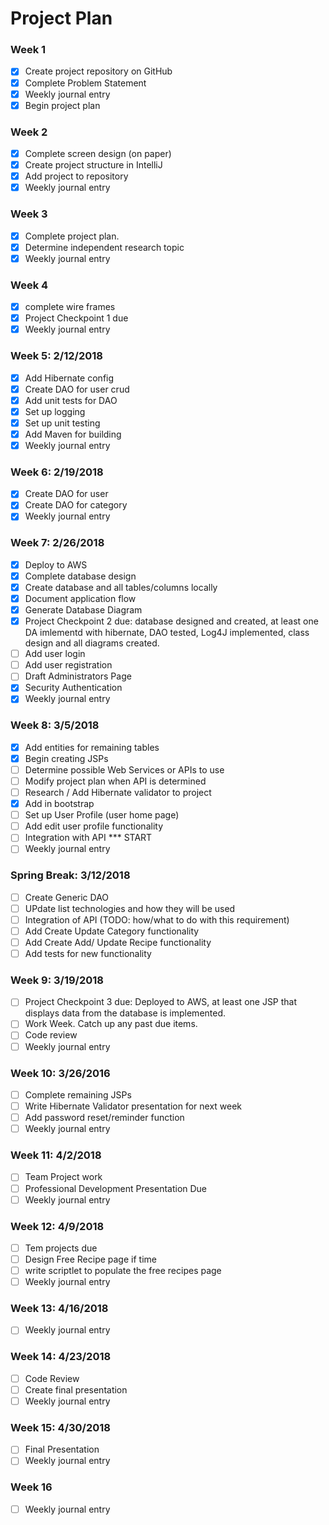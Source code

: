 # Project Plan

### Week 1
- [X] Create project repository on GitHub
- [X] Complete Problem Statement
- [X] Weekly journal entry
- [X] Begin project plan
### Week 2
- [X] Complete screen design (on paper)
- [X] Create project structure in IntelliJ
- [X] Add project to repository
- [X] Weekly journal entry
### Week 3
- [X] Complete project plan. 
- [X] Determine independent research topic
- [X] Weekly journal entry
### Week 4
- [X] complete wire frames
- [X] Project Checkpoint 1 due
- [X] Weekly journal entry
### Week 5: 2/12/2018
- [X] Add Hibernate config
- [X] Create DAO for user crud
- [X] Add unit tests for DAO
- [X] Set up logging
- [X] Set up unit testing
- [X] Add Maven for building
- [X] Weekly journal entry
### Week 6: 2/19/2018
- [X] Create DAO for user
- [X] Create DAO for category
- [X] Weekly journal entry
### Week 7: 2/26/2018
- [X] Deploy to AWS
- [X] Complete database design
- [X] Create database and all tables/columns locally
- [X] Document application flow
- [X] Generate Database Diagram 
- [X] Project Checkpoint 2 due: database designed and created, at least one DA imlementd with hibernate, DAO tested, Log4J implemented, class design and all diagrams created.
- [ ] Add user login  
- [ ] Add user registration
- [ ] Draft Administrators Page
- [X] Security Authentication
- [X] Weekly journal entry
### Week 8: 3/5/2018
- [X] Add entities for remaining tables
- [X] Begin creating JSPs
- [ ] Determine possible Web Services or APIs to use
- [ ] Modify project plan when API is determined
- [ ] Research / Add Hibernate validator to project
- [X] Add in bootstrap
- [ ] Set up User Profile (user home page)
- [ ] Add edit user profile functionality
- [ ] Integration with API *** START
- [ ] Weekly journal entry
### Spring Break: 3/12/2018
- [ ] Create Generic DAO
- [ ] UPdate list technologies and how they will be used
- [ ] Integration of API (TODO: how/what to do with this requirement)
- [ ] Add Create Update Category functionality
- [ ] Add Create Add/ Update Recipe functionality
- [ ] Add tests for new functionality
### Week 9: 3/19/2018
- [ ] Project Checkpoint 3 due: Deployed to AWS, at least one JSP that displays data from the database is implemented.
- [ ] Work Week. Catch up any past due items.
- [ ] Code review
- [ ] Weekly journal entry
### Week 10: 3/26/2016
- [ ] Complete remaining JSPs
- [ ] Write Hibernate Validator presentation for next week
- [ ] Add password reset/reminder function
- [ ] Weekly journal entry
### Week 11: 4/2/2018
- [ ] Team Project work
- [ ] Professional Development Presentation Due 
- [ ] Weekly journal entry
### Week 12: 4/9/2018
- [ ] Tem projects due
- [ ] Design Free Recipe page if time
- [ ] write scriptlet to populate the free recipes page
- [ ] Weekly journal entry
### Week 13: 4/16/2018
- [ ] Weekly journal entry
### Week 14: 4/23/2018
- [ ] Code Review
- [ ] Create final presentation
- [ ] Weekly journal entry
### Week 15: 4/30/2018
- [ ] Final Presentation
- [ ] Weekly journal entry
### Week 16
- [ ] Weekly journal entry







